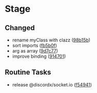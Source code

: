# Stage

## Changed

- rename myClass with clazz ([98b15b](https://github.com/oceanroleplay/discord.ts/commit/98b15bc4638591cb945060d402f8d5d1eb9606f1))
- sort imports ([fb5b0f](https://github.com/oceanroleplay/discord.ts/commit/fb5b0f82661313a4e9e6638db71670a7fb524ac2))
- arg as array ([9d7c77](https://github.com/oceanroleplay/discord.ts/commit/9d7c77d3d5f726baa28cc862089c6108fa8558d0))
- improve binding ([914701](https://github.com/oceanroleplay/discord.ts/commit/91470136cfa5c9c3b67cb614f0ae61ddbfdfe3d7))

## Routine Tasks

- release @discordx/socket.io ([f54941](https://github.com/oceanroleplay/discord.ts/commit/f54941848df4a719485c2b3f6038dc07bf001650))
